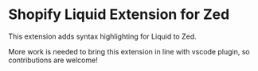 # Shopify Liquid Extension for Zed

This extension adds syntax highlighting for Liquid to Zed.

More work is needed to bring this extension in line with vscode plugin, so
contributions are welcome!
